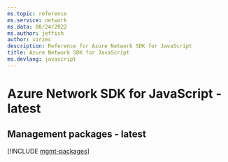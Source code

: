 ```yaml
---
ms.topic: reference
ms.service: network
ms.data: 08/24/2022
ms.author: jeffish
author: xirzec
description: Reference for Azure Network SDK for JavaScript
title: Azure Network SDK for JavaScript
ms.devlang: javascript
---
```

# Azure Network SDK for JavaScript - latest

## Management packages - latest
[!INCLUDE [mgmt-packages](network-mgmt-index.md)]